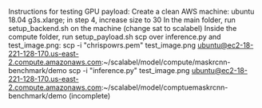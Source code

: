 Instructions for testing GPU payload:
Create a clean AWS machine: ubuntu 18.04 g3s.xlarge; in step 4, increase size to 30
In the main folder, run setup_backend.sh on the machine (change sat to scalabel)
Inside the compute folder, run setup_payload.sh
scp over inference.py and test_image.png:
scp -i "chrispowrs.pem" test_image.png ubuntu@ec2-18-221-128-170.us-east-2.compute.amazonaws.com:~/scalabel/model/compute/maskrcnn-benchmark/demo
scp -i "inference.py" test_image.png ubuntu@ec2-18-221-128-170.us-east-2.compute.amazonaws.com:~/scalabel/model/comptuemaskrcnn-benchmark/demo
(incomplete)
